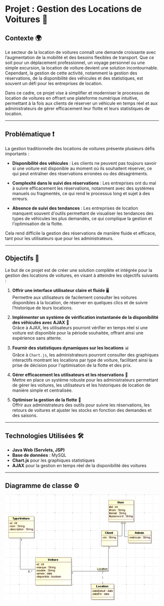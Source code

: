# **Projet : Gestion des Locations de Voitures** 🚗

## **Contexte** 🌍

Le secteur de la location de voitures connaît une demande croissante avec l’augmentation de la mobilité et des besoins flexibles de transport. Que ce soit pour un déplacement professionnel, un voyage personnel ou une simple excursion, la location de voiture devient une solution incontournable. Cependant, la gestion de cette activité, notamment la gestion des réservations, de la disponibilité des véhicules et des statistiques, est souvent un défi pour les entreprises de location.

Dans ce cadre, ce projet vise à simplifier et moderniser le processus de location de voitures en offrant une plateforme numérique intuitive, permettant à la fois aux clients de réserver un véhicule en temps réel et aux administrateurs de gérer efficacement leur flotte et leurs statistiques de location.

---

## **Problématique** ❗

La gestion traditionnelle des locations de voitures présente plusieurs défis importants :

- **Disponibilité des véhicules** : Les clients ne peuvent pas toujours savoir si une voiture est disponible au moment où ils souhaitent réserver, ce qui peut entraîner des réservations erronées ou des désagréments.
  
- **Complexité dans le suivi des réservations** : Les entreprises ont du mal à suivre efficacement les réservations, notamment avec des systèmes manuels ou fragmentés, ce qui rend le processus long et sujet à des erreurs.
  
- **Absence de suivi des tendances** : Les entreprises de location manquent souvent d'outils permettant de visualiser les tendances des types de véhicules les plus demandés, ce qui complique la gestion et l'optimisation de la flotte.
  
Cela rend difficile la gestion des réservations de manière fluide et efficace, tant pour les utilisateurs que pour les administrateurs.

---

## **Objectifs** 🎯

Le but de ce projet est de créer une solution complète et intégrée pour la gestion des locations de voitures, en visant à atteindre les objectifs suivants :

1. **Offrir une interface utilisateur claire et fluide** 🖥️  
   Permettre aux utilisateurs de facilement consulter les voitures disponibles à la location, de réserver en quelques clics et de suivre l’historique de leurs locations.

2. **Implémenter un système de vérification instantanée de la disponibilité des véhicules avec AJAX** 🔄  
   Grâce à AJAX, les utilisateurs pourront vérifier en temps réel si une voiture est disponible pour la période souhaitée, offrant ainsi une expérience sans attente.

3. **Fournir des statistiques dynamiques sur les locations** 📊  
   Grâce à `Chart.js`, les administrateurs pourront consulter des graphiques interactifs montrant les locations par type de voiture, facilitant ainsi la prise de décision pour l'optimisation de la flotte et des prix.

4. **Gérer efficacement les utilisateurs et les réservations** 📅  
   Mettre en place un système robuste pour les administrateurs permettant de gérer les voitures, les utilisateurs et les historiques de location de manière simple et centralisée.

5. **Optimiser la gestion de la flotte** 🚗  
   Offrir aux administrateurs des outils pour suivre les réservations, les retours de voitures et ajuster les stocks en fonction des demandes et des saisons.

---

## **Technologies Utilisées** 🛠️

- **Java Web (Servlets, JSP)**
- **Base de données** : MySQL
- **Chart.js** pour les graphiques statistiques
- **AJAX** pour la gestion en temps réel de la disponibilité des voitures

---

## **Diagramme de classe** ⚙️

![Diagramme de classe](./images/diag.png)
